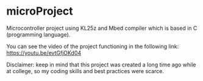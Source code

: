 # microProject
Microcontroller project using KL25z and Mbed compiler which is based in C (programming language).

You can see the video of the project functioning in the following link: https://youtu.be/evtGfjOKd04

Disclaimer: keep in mind that this project was created a long time ago while at college, so my coding skills and best practices were scarce.

